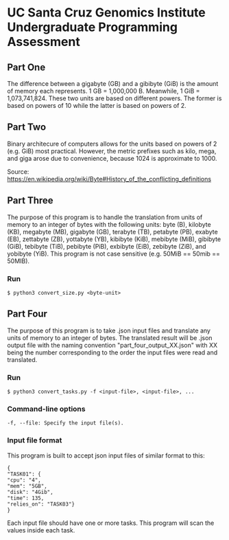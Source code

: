# UC Santa Cruz Genomics Institute Undergraduate Programming Assessment

## Part One
The difference between a gigabyte (GB) and a gibibyte (GiB) is the
amount of memory each represents. 1 GB = 1,000,000 B. Meanwhile,
1 GiB = 1,073,741,824. These two units are based on different
powers. The former is based on powers of 10 while the latter is
based on powers of 2. 

## Part Two
Binary architecure of computers allows for the units based on
powers of 2 (e.g. GiB) most practical. However, the metric
prefixes such as kilo, mega, and giga arose due to convenience,
because 1024 is approximate to 1000. 

Source: https://en.wikipedia.org/wiki/Byte#History_of_the_conflicting_definitions

## Part Three
The purpose of this program is to handle the translation from units
of memory to an integer of bytes with the following units:
    byte (B),
    kilobyte (KB),
    megabyte (MB),
    gigabyte (GB),
    terabyte (TB),
    petabyte (PB),
    exabyte (EB),
    zettabyte (ZB),
    yottabyte (YB),
    kibibyte (KiB),
    mebibyte (MiB),
    gibibyte (GiB),
    tebibyte (TiB),
    pebibyte (PiB),
    exbibyte (EiB),
    zebibyte (ZiB),
    and yobibyte (YiB).
This program is not case sensitive (e.g. 50MiB == 50mib == 50MIB).

### Run
    $ python3 convert_size.py <byte-unit>

## Part Four
The purpose of this program is to take .json input files and translate
any units of memory to an integer of bytes. The translated result
will be .json output file with the naming convention
"part_four_output_XX.json" with XX being the number corresponding
to the order the input files were read and translated.

### Run
    $ python3 convert_tasks.py -f <input-file>, <input-file>, ...

### Command-line options
    -f, --file: Specify the input file(s).

### Input file format
This program is built to accept json input files of similar format
to this:
```
{
"TASK01": {
"cpu": "4",
"mem": "5GB",
"disk": "4Gib",
"time": 135,
"relies_on": "TASK03"}
}
```
Each input file should have one or more tasks. This program will
scan the values inside each task.